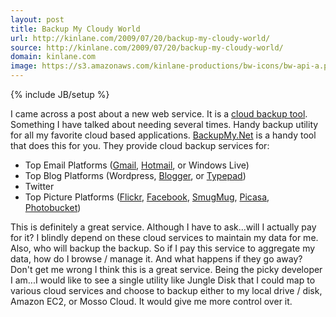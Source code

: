 ```yaml
---
layout: post
title: Backup My Cloudy World
url: http://kinlane.com/2009/07/20/backup-my-cloudy-world/
source: http://kinlane.com/2009/07/20/backup-my-cloudy-world/
domain: kinlane.com
image: https://s3.amazonaws.com/kinlane-productions/bw-icons/bw-api-a.png
---
```

{% include JB/setup %}

<p>
     I came across a post about a new web service. It is a <a href="http://backupmy.net/">cloud backup tool</a>. Something I have talked about needing several times. Handy backup utility for all my favorite cloud based applications. <a href="http://backupmy.net/">BackupMy.Net</a> is a handy tool that does this for you. They provide cloud backup services for:
</p>
<ul class="mainlist">
     <li>Top Email Platforms (<a class="zem_slink" title="Google" rel="homepage" href="http://google.com">Gmail</a>, <a class="zem_slink" title="Hotmail" rel="homepage" href="http://www.hotmail.com/">Hotmail</a>, or Windows Live)
     </li>
     <li>Top Blog Platforms (Wordpress, <a class="zem_slink" title="Blogger" rel="homepage" href="http://blogger.com">Blogger</a>, or <a class="zem_slink" title="TypePad" rel="homepage" href="http://www.typepad.com/">Typepad</a>)
     </li>
     <li>Twitter
     </li>
     <li>Top Picture Platforms (<a class="zem_slink" title="Flickr" rel="homepage" href="http://www.flickr.com">Flickr</a>, <a class="zem_slink" title="Facebook" rel="homepage" href="http://facebook.com">Facebook</a>, <a class="zem_slink" title="SmugMug" rel="homepage" href="http://www.smugmug.com/">SmugMug</a>, <a class="zem_slink" title="Picasa" rel="homepage" href="http://picasa.google.com/">Picasa</a>, <a class="zem_slink" title="Photobucket" rel="homepage" href="http://www.photobucket.com">Photobucket</a>)
     </li>
</ul>
<p>
     This is definitely a great service. Although I have to ask...will I actually pay for it? I blindly depend on these cloud services to maintain my data for me. Also, who will backup the backup. So if I pay this service to aggregate my data, how do I browse / manage it. And what happens if they go away? Don't get me wrong I think this is a great service. Being the picky developer I am...I would like to see a single utility like Jungle Disk that I could map to various cloud services and choose to backup either to my local drive / disk, Amazon EC2, or Mosso Cloud. It would give me more control over it.
</p>